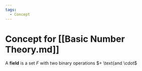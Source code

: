```yaml
---
tags:
  - Concept
---
```

# Concept for [[Basic Number Theory.md]]

A **field** is a set $F$ with two binary operations $+ \text{and \cdot$
